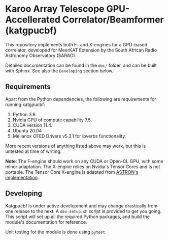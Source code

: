 # Karoo Array Telescope GPU-Accellerated Correlator/Beamformer (katgpucbf)

This repository implements both F- and X-engines for a GPU-based correlator,
developed for MeerKAT Extension by the South African Radio Astronomy Observatory
(SARAO).

Detailed documentation can be found in the `doc/` folder, and can be built with
Sphinx. See also the `Developing` section below.

## Requirements
Apart from the Python dependencies, the following are requirements for running
katgpucbf:

1. Python 3.8.
2. Nvidia GPU of compute capability 7.5.
3. CUDA version 11.4.
4. Ubuntu 20.04
5. Mellanox OFED Drivers v5.3.1 for ibverbs functionality.

More recent versions of anything listed above may work, but this is untested
at time of writing.

**Note**: The F-engine should work on any CUDA or Open-CL GPU, with some minor
adaptation. The X-engine relies on Nvidia's Tensor Cores and is not portable.
The Tensor Core X-engine is adapted from
[ASTRON's implementation](https://git.astron.nl/RD/tensor-core-correlator).

## Developing
Katgpucbf is under active development and may change drastically from one
release to the next. A `dev-setup.sh` script is provided to get you going. This
script will set up all the required Python packages, and build the module's
documentation for reference.

Unit testing for the module is done using `pytest`.
